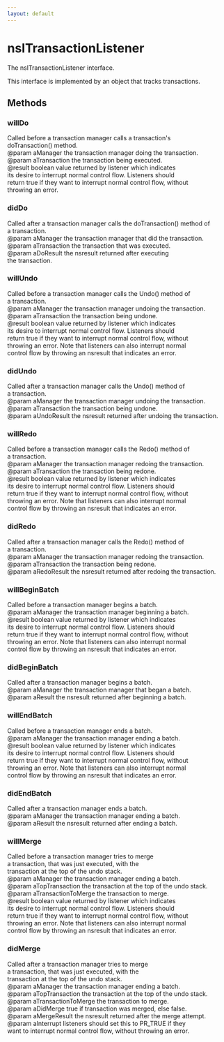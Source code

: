 ```yaml
---
layout: default
---
```


# nsITransactionListener #
  
The nsITransactionListener interface.  
<P>  
This interface is implemented by an object that tracks transactions.  
  

## Methods ##

### willDo ###
  
Called before a transaction manager calls a transaction's  
doTransaction() method.  
@param aManager the transaction manager doing the transaction.  
@param aTransaction the transaction being executed.  
@result boolean value returned by listener which indicates  
its desire to interrupt normal control flow. Listeners should  
return true if they want to interrupt normal control flow, without  
throwing an error.  
  

### didDo ###
  
Called after a transaction manager calls the doTransaction() method of  
a transaction.  
@param aManager the transaction manager that did the transaction.  
@param aTransaction the transaction that was executed.  
@param aDoResult the nsresult returned after executing  
the transaction.  
  

### willUndo ###
  
Called before a transaction manager calls the Undo() method of  
a transaction.  
@param aManager the transaction manager undoing the transaction.  
@param aTransaction the transaction being undone.  
@result boolean value returned by listener which indicates  
its desire to interrupt normal control flow. Listeners should  
return true if they want to interrupt normal control flow, without  
throwing an error. Note that listeners can also interrupt normal  
control flow by throwing an nsresult that indicates an error.  
  

### didUndo ###
  
Called after a transaction manager calls the Undo() method of  
a transaction.  
@param aManager the transaction manager undoing the transaction.  
@param aTransaction the transaction being undone.  
@param aUndoResult the nsresult returned after undoing the transaction.  
  

### willRedo ###
  
Called before a transaction manager calls the Redo() method of  
a transaction.  
@param aManager the transaction manager redoing the transaction.  
@param aTransaction the transaction being redone.  
@result boolean value returned by listener which indicates  
its desire to interrupt normal control flow. Listeners should  
return true if they want to interrupt normal control flow, without  
throwing an error. Note that listeners can also interrupt normal  
control flow by throwing an nsresult that indicates an error.  
  

### didRedo ###
  
Called after a transaction manager calls the Redo() method of  
a transaction.  
@param aManager the transaction manager redoing the transaction.  
@param aTransaction the transaction being redone.  
@param aRedoResult the nsresult returned after redoing the transaction.  
  

### willBeginBatch ###
  
Called before a transaction manager begins a batch.  
@param aManager the transaction manager beginning a batch.  
@result boolean value returned by listener which indicates  
its desire to interrupt normal control flow. Listeners should  
return true if they want to interrupt normal control flow, without  
throwing an error. Note that listeners can also interrupt normal  
control flow by throwing an nsresult that indicates an error.  
  

### didBeginBatch ###
  
Called after a transaction manager begins a batch.  
@param aManager the transaction manager that began a batch.  
@param aResult the nsresult returned after beginning a batch.  
  

### willEndBatch ###
  
Called before a transaction manager ends a batch.  
@param aManager the transaction manager ending a batch.  
@result boolean value returned by listener which indicates  
its desire to interrupt normal control flow. Listeners should  
return true if they want to interrupt normal control flow, without  
throwing an error. Note that listeners can also interrupt normal  
control flow by throwing an nsresult that indicates an error.  
  

### didEndBatch ###
  
Called after a transaction manager ends a batch.  
@param aManager the transaction manager ending a batch.  
@param aResult the nsresult returned after ending a batch.  
  

### willMerge ###
  
Called before a transaction manager tries to merge  
a transaction, that was just executed, with the  
transaction at the top of the undo stack.  
@param aManager the transaction manager ending a batch.  
@param aTopTransaction the transaction at the top of the undo stack.  
@param aTransactionToMerge the transaction to merge.  
@result boolean value returned by listener which indicates  
its desire to interrupt normal control flow. Listeners should  
return true if they want to interrupt normal control flow, without  
throwing an error. Note that listeners can also interrupt normal  
control flow by throwing an nsresult that indicates an error.  
  

### didMerge ###
  
Called after a transaction manager tries to merge  
a transaction, that was just executed, with the  
transaction at the top of the undo stack.  
@param aManager the transaction manager ending a batch.  
@param aTopTransaction the transaction at the top of the undo stack.  
@param aTransactionToMerge the transaction to merge.  
@param aDidMerge true if transaction was merged, else false.  
@param aMergeResult the nsresult returned after the merge attempt.  
@param aInterrupt listeners should set this to PR_TRUE if they  
want to interrupt normal control flow, without throwing an error.  
  
